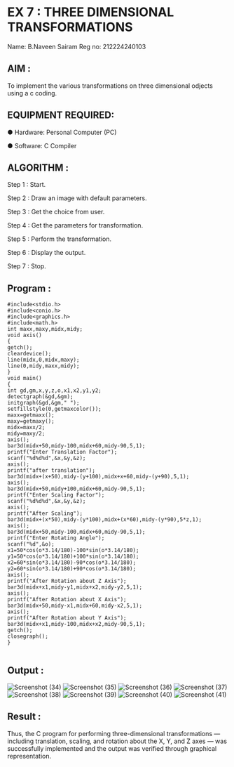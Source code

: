 # EX 7 : THREE DIMENSIONAL TRANSFORMATIONS

Name: B.Naveen Sairam
Reg no: 212224240103

## AIM :
 
 To implement the various transformations on three dimensional odjects using a c coding.

## EQUIPMENT REQUIRED:

●	Hardware: Personal Computer (PC)

●	Software: C Compiler

## ALGORITHM :


   Step 1 : Start.

   Step 2 : Draw an image with default parameters.

   Step 3 : Get the choice from user.

   Step 4 : Get the parameters for transformation.

   Step 5 : Perform the transformation.

   Step 6 : Display the output.

   Step 7 : Stop.

## Program :
~~~
#include<stdio.h> 
#include<conio.h> 
#include<graphics.h> 
#include<math.h> 
int maxx,maxy,midx,midy; 
void axis() 
{ 
getch(); 
cleardevice(); 
line(midx,0,midx,maxy); 
line(0,midy,maxx,midy); 
} 
void main() 
{ 
int gd,gm,x,y,z,o,x1,x2,y1,y2; 
detectgraph(&gd,&gm); 
initgraph(&gd,&gm," "); 
setfillstyle(0,getmaxcolor()); 
maxx=getmaxx(); 
maxy=getmaxy(); 
midx=maxx/2; 
midy=maxy/2; 
axis(); 
bar3d(midx+50,midy-100,midx+60,midy-90,5,1); 
printf("Enter Translation Factor"); 
scanf("%d%d%d",&x,&y,&z); 
axis(); 
printf("after translation"); 
bar3d(midx+(x+50),midy-(y+100),midx+x+60,midy-(y+90),5,1); 
axis(); 
bar3d(midx+50,midy+100,midx+60,midy-90,5,1); 
printf("Enter Scaling Factor"); 
scanf("%d%d%d",&x,&y,&z); 
axis(); 
printf("After Scaling"); 
bar3d(midx+(x*50),midy-(y*100),midx+(x*60),midy-(y*90),5*z,1); 
axis(); 
bar3d(midx+50,midy-100,midx+60,midy-90,5,1); 
printf("Enter Rotating Angle"); 
scanf("%d",&o); 
x1=50*cos(o*3.14/180)-100*sin(o*3.14/180); 
y1=50*cos(o*3.14/180)+100*sin(o*3.14/180); 
x2=60*sin(o*3.14/180)-90*cos(o*3.14/180); 
y2=60*sin(o*3.14/180)+90*cos(o*3.14/180); 
axis(); 
printf("After Rotation about Z Axis"); 
bar3d(midx+x1,midy-y1,midx+x2,midy-y2,5,1); 
axis(); 
printf("After Rotation about X Axis"); 
bar3d(midx+50,midy-x1,midx+60,midy-x2,5,1); 
axis(); 
printf("After Rotation about Y Axis"); 
bar3d(midx+x1,midy-100,midx+x2,midy-90,5,1); 
getch(); 
closegraph(); 
}


~~~

## Output :

![Screenshot (34)](https://github.com/user-attachments/assets/09c0ecf2-6bbc-4019-8cd5-f2b4ff5a51f9)
![Screenshot (35)](https://github.com/user-attachments/assets/578944b8-d3ab-417e-870f-b1e43375c505)
![Screenshot (36)](https://github.com/user-attachments/assets/b81c5a98-6a3b-40fe-8c4e-55929fd55266)
![Screenshot (37)](https://github.com/user-attachments/assets/eefb43e4-3195-42f5-9961-341c06aefb0d)
![Screenshot (38)](https://github.com/user-attachments/assets/7ab0d3cd-0d63-4803-90e3-9a6b63d89c7f)
![Screenshot (39)](https://github.com/user-attachments/assets/e38235ea-0f8a-437c-8700-5c0b08648c87)
![Screenshot (40)](https://github.com/user-attachments/assets/593127e7-b404-447b-80ba-cca38adf78ed)
![Screenshot (41)](https://github.com/user-attachments/assets/d48cdc73-f198-4425-854f-33ef7b17fdb2)

## Result :
Thus, the C program for performing three-dimensional transformations — including translation, scaling, and rotation about the X, Y, and Z axes — was successfully implemented and the output was verified through graphical representation.

